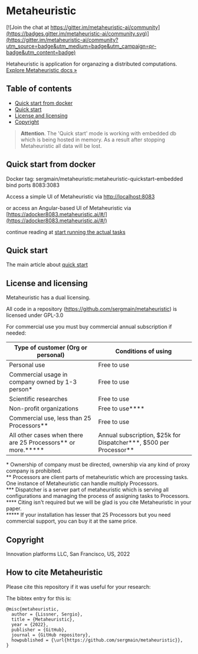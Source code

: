 # Metaheuristic

[![Join the chat at https://gitter.im/metaheuristic-ai/community](https://badges.gitter.im/metaheuristic-ai/community.svg)](https://gitter.im/metaheuristic-ai/community?utm_source=badge&utm_medium=badge&utm_campaign=pr-badge&utm_content=badge)

Hetaheuristic is application for organazing a distributed computations.  
[Explore Metaheuristic docs »](https://docs.metaheuristic.ai)


## Table of contents

- [Quick start from docker](#quick-start-from-docker)
- [Quick start](#quick-start)
- [License and licensing](#license-and-licensing)
- [Copyright](#copyright)

>**Attention**. The 'Quick start' mode is working with embedded db which is being hosted in memory.
As a result after stopping Metaheuristic all data will be lost.

## Quick start from docker

Docker tag: sergmain/metaheuristic:metaheuristic-quickstart-embedded  
bind ports 8083:3083

Access a simple UI of Metaheuristic via [http://localhost:8083](http://localhost:8083)

or access an Angular-based UI of Metaheuristic via
[https://adocker8083.metaheuristic.ai/#/](https://adocker8083.metaheuristic.ai/#/)

continue reading at [start running the actual tasks](https://docs.metaheuristic.ai/p/quick-start#quick-start-for-evaluating-ui-only)


## Quick start

The main article about [quick start](https://docs.metaheuristic.ai/p/quick-start)


## License and licensing
Metaheuristic has a dual licensing.

All code in a repository (https://github.com/sergmain/metaheuristic) is licensed under GPL-3.0

For commercial use you must buy commercial annual subscription if needed:

| Type of customer (Org or personal)                                  | Conditions of using                                                    |
|---------------------------------------------------------------------|------------------------------------------------------------------------|
| Personal use                                                        | Free to use                                                            |  
| Commercial usage in company owned by 1-3 person\*                   | Free to use                                                            |  
| Scientific researches                                               | Free to use                                                            |  
| Non-profit organizations                                            | Free to use\*\*\*\*                                                    |  
| Commercial use, less than 25 Processors\*\*                         | Free to use                                                            | 
| All other cases when there are 25 Processors\*\* or more.\*\*\*\*\* | Annual subscription, $25k for Dispatcher\*\*\*, $500 per Processor\*\* | 

\* Ownership of company must be directed, ownership via any kind of proxy company is prohibited.  
\*\* Processors are client parts of metaheuristic which are processing tasks.
One instance of Metaheuristic can handle multiply Processors.   
\*\*\* Dispatcher is a server part of metaheuristic which is serving all configurations
and managing the process of assigning tasks to Processors.   
\*\*\*\* Citing isn't required but we will be glad is you cite Metaheuristic in your paper.   
\*\*\*\*\* If your installation has lesser that 25 Processors but you need commercial support,
you can buy it at the same price.

## Copyright
Innovation platforms LLC, San Francisco, US, 2022 


## How to cite Metaheuristic

Please cite this repository if it was useful for your research:

The bibtex entry for this is:
```text
@misc{metaheuristic,
  author = {Lissner, Sergio},
  title = {Metaheuristic},
  year = {2022},
  publisher = {GitHub},
  journal = {GitHub repository},
  howpublished = {\url{https://github.com/sergmain/metaheuristic}},
}
```

